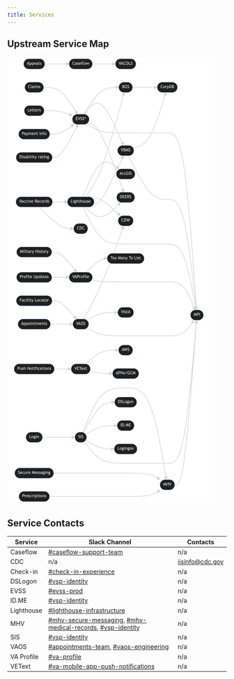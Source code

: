 ```yaml
---
title: Services
---
```


## Upstream Service Map

![Diagram mapping all the upstream services used by the VA Mobile API](../../../../static/img/backend/upstream-service-map.png)

## Service Contacts

| Service    | Slack Channel                                                                                                                                                                                         | Contacts                                  |
| ---------- | ----------------------------------------------------------------------------------------------------------------------------------------------------------------------------------------------------- | ----------------------------------------- |
| Caseflow   | [#caseflow-support-team](https://dsva.slack.com/archives/C0200QGKPKR)                                                                                                                                 | n/a                                       |
| CDC        | n/a                                                                                                                                                                                                   | [iisinfo@cdc.gov](mailto:iisinfo@cdc.gov) |
| Check-in   | [#check-in-experience](https://dsva.slack.com/archives/C022AC2STBM)                                                                                                                                   | n/a                                       |
| DSLogon    | [#vsp-identity](https://dsva.slack.com/archives/CSFV4QTKN)                                                                                                                                            | n/a                                       |
| EVSS       | [#evss-prod](https://dsva.slack.com/archives/C8R3JS8BU)                                                                                                                                               | n/a                                       |
| ID.ME      | [#vsp-identity](https://dsva.slack.com/archives/CSFV4QTKN)                                                                                                                                            | n/a                                       |
| Lighthouse | [#lighthouse-infrastructure](https://dsva.slack.com/archives/C013VCQKSE7)                                                                                                                             | n/a                                       |
| MHV        | [#mhv-secure-messaging](https://dsva.slack.com/archives/C03ECSBGSKX), [#mhv-medical-records](https://dsva.slack.com/archives/C03Q2UQL1AS), [#vsp-identity](https://dsva.slack.com/archives/CSFV4QTKN) | n/a                                       |
| SIS        | [#vsp-identity](https://dsva.slack.com/archives/CSFV4QTKN)                                                                                                                                            | n/a                                       |
| VAOS       | [#appointments-team](https://dsva.slack.com/archives/CMNQT72LX), [#vaos-engineering](https://dsva.slack.com/archives/C023EFZPX4K)                                                                     | n/a                                       |
| VA Profile | [#va-profile](https://dsva.slack.com/archives/C7TE0PFTL)                                                                                                                                              | n/a                                       |
| VEText     | [#va-mobile-app-push-notifications](https://dsva.slack.com/archives/C01CSM3EZGT)                                                                                                                      | n/a                                       |
